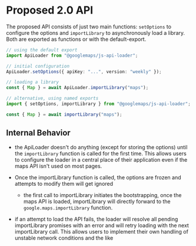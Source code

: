 # Proposed 2.0 API

The proposed API consists of just two main functions: `setOptions` to
configure the options and `importLibrary` to asynchronously load a library.
Both are exported as functions or with the default-export.

```ts
// using the default export
import ApiLoader from "@googlemaps/js-api-loader";

// initial configuration
ApiLoader.setOptions({ apiKey: "...", version: "weekly" });

// loading a library
const { Map } = await ApiLoader.importLibrary("maps");
```

```ts
// alternative, using named exports
import { setOptions, importLibrary } from "@googlemaps/js-api-loader";

const { Map } = await importLibrary("maps");
```

## Internal Behavior

- the ApiLoader doesn't do anything (except for storing the options) until
  the `importLibrary` function is called for the first time. This allows
  users to configure the loader in a central place of their application
  even if the maps API isn't used on most pages.

- Once the importLibrary function is called, the options are frozen and
  attempts to modify them will get ignored

  - the first call to importLibrary initiates the bootstrapping, once the
    maps API is loaded, importLibrary will directly forward to the
    `google.maps.importLibrary` function.

- if an attempt to load the API fails, the loader will resolve all pending
  importLibrary promises with an error and will retry loading with the next
  importLibrary call. This allows users to implement their own handling of
  unstable network conditions and the like
